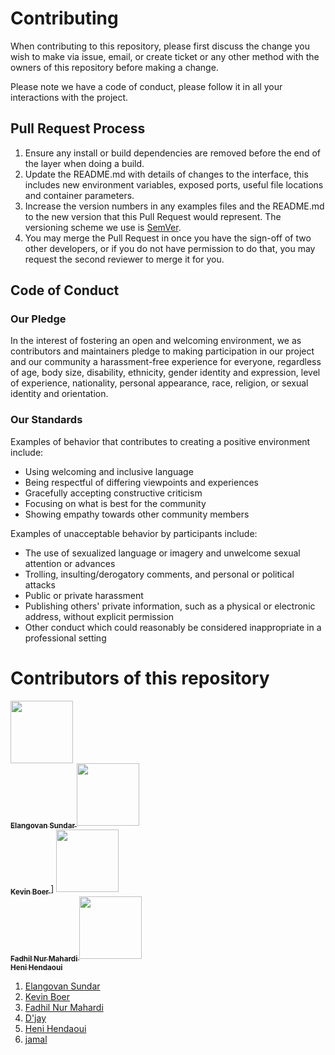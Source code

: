 # Contributing

When contributing to this repository, please first discuss the change you wish to make via issue,
email, or create ticket or any other method with the owners of this repository before making a change.

Please note we have a code of conduct, please follow it in all your interactions with the project.

## Pull Request Process

1. Ensure any install or build dependencies are removed before the end of the layer when doing a
   build.
2. Update the README.md with details of changes to the interface, this includes new environment
   variables, exposed ports, useful file locations and container parameters.
3. Increase the version numbers in any examples files and the README.md to the new version that this
   Pull Request would represent. The versioning scheme we use is [SemVer](http://semver.org/).
4. You may merge the Pull Request in once you have the sign-off of two other developers, or if you
   do not have permission to do that, you may request the second reviewer to merge it for you.

## Code of Conduct

### Our Pledge

In the interest of fostering an open and welcoming environment, we as
contributors and maintainers pledge to making participation in our project and
our community a harassment-free experience for everyone, regardless of age, body
size, disability, ethnicity, gender identity and expression, level of experience,
nationality, personal appearance, race, religion, or sexual identity and
orientation.

### Our Standards

Examples of behavior that contributes to creating a positive environment
include:

- Using welcoming and inclusive language
- Being respectful of differing viewpoints and experiences
- Gracefully accepting constructive criticism
- Focusing on what is best for the community
- Showing empathy towards other community members

Examples of unacceptable behavior by participants include:

- The use of sexualized language or imagery and unwelcome sexual attention or
  advances
- Trolling, insulting/derogatory comments, and personal or political attacks
- Public or private harassment
- Publishing others' private information, such as a physical or electronic
  address, without explicit permission
- Other conduct which could reasonably be considered inappropriate in a
  professional setting

# Contributors of this repository

<!--
To add your name to the repository contributors, Use this template below:
[<img src="Link To Github Picture" width="100px;"/><br /><sub><b> Your Name Goes Here </b></sub>]( http://Your Github Link )
When you modified the template you need to add them to the spaces between the "|"
-->

[<img src="https://avatars0.githubusercontent.com/u/6679438?s=400&v=4" width="100px;"/><br /><sub><b> Elangovan Sundar </b></sub>](https://github.com/elangovanshanthi)
[<img src="https://avatars0.githubusercontent.com/u/7194904?s=400&v=4" width="100px;"/><br /><sub><b> Kevin Boer </b></sub>](https://github.com/kev1nboer)]
[<img src="https://avatars0.githubusercontent.com/u/20200403?s=400&v=4" width="100px;"/><br /><sub><b> Fadhil Nur Mahardi </b></sub>]( https://github.com/fadhilnurmahardi )
[<img src="https://avatars0.githubusercontent.com/u/6974404?s=400&v=4" width="100px;"/><br /><sub><b> Heni Hendaoui </b></sub>]( https://github.com/hendaoui )
1. [Elangovan Sundar](https://github.com/elangovanshanthi)
2. [Kevin Boer](https://github.com/kev1nboer)
3. [Fadhil Nur Mahardi](https://github.com/fadhilnurmahardi)
4. [D'jay](https://github.com/Djay1407)
5. [Heni Hendaoui](https://github.com/hendaoui)
6. [jamal](https://github.com/jamaluddinfikri)

